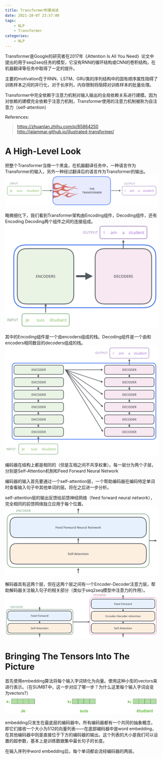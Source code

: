 ```yaml
---
title: Transformer积累阅读
date: 2021-10-07 23:57:00
tags:
    - NLP
    - Transformer
categories:
	- NLP
---
```


Transformer是Google的研究者在2017年《Attention Is All You Need》论文中提出的用于seq2seq任务的模型，它没有RNN的循环结构或CNN的卷积结构，在机器翻译等任务中取得了一定的提升。

主要的motivation在于RNN、LSTM、GRU类的序列结构中的固有顺序属性阻碍了训练样本之间的并行化，对于长序列，内存限制将阻碍对训练样本的批量处理。

Transformer中完全依赖于注意力机制对输入输出的全局依赖关系进行建模。因为对依赖的建模完全依赖于注意力机制，Transformer使用的注意力机制被称为自注意力（self-attention）

<!--more-->

References:
> https://zhuanlan.zhihu.com/p/85864250
> http://jalammar.github.io/illustrated-transformer/

# A High-Level Look

把整个Transformer当做一个黑盒，在机器翻译任务中，一种语言作为Transformer的输入，另外一种经过翻译后的语言作为Transformer的输出。
![](/images/2021-10-08-00-23-19.png)

略微细化下，我们看到Transformer架构由Encoding组件，Decoding组件，还有Encoding Decoding两个组件之间的连接组成。
![](/images/2021-10-08-00-25-51.png)

其中的Encoding组件是一个由encoders组成的栈。Decoding组件是一个由和encoders相同数目的decoders组成的栈。
![](/images/2021-10-08-01-21-44.png)

编码器在结构上都是相同的（但是互相之间不共享权重）。每一层分为两个子层，分别是Self-Attention机制和Feed Forward Neural Network

编码器的输入首先要通过一个self-attention层，一个帮助编码器在编码特定单词时查看输入句子中其他单词的层。将在之后进一步分析。

self-attention层的输出反馈给前馈神经网络（feed forward neural network），完全相同的前馈网络独立应用于每个位置。
![](/images/2021-10-08-14-45-35.png)

解码器具有这两个层，但在这两个层之间有一个Encoder-Decoder注意力层，帮助解码器关注输入句子的相关部分（类似于seq2seq模型中注意力的作用）。
![](/images/2021-10-08-14-57-11.png)

# Bringing The Tensors Into The Picture

首先使用embedding算法将每个输入字词转化为向量。使用这种小型的vectors来进行表示。（在SUMBT中，这一步对应了哪一步？为什么这里每个输入字词会变为vectors?）
![](/images/2021-10-08-15-01-00.png)

embedding只发生在最底层的编码器中。所有编码器都有一个共同的抽象概念，即它们接收一个大小为512的向量列表——在底部编码器中是word embedding，在其他编码器中则是直接位于下方的编码器的输出。这个列表的大小是我们可以设置的超参数，基本上是训练数据集中最长句子的长度。

在输入序列中word embedding后，每个单词都会流经编码器的两层。